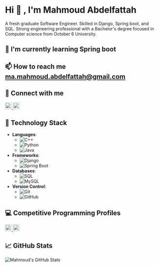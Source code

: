 # Hi 👋 , I'm Mahmoud Abdelfattah


A fresh graduate Software Engineer.
Skilled in Django, Spring boot, and SQL. Strong engineering professional
with a Bachelor's degree focused in Computer science from
October 6 University.


## 🌱 I'm currently learning Spring boot

## 📫 How to reach me ma.mahmoud.abdelfattah@gmail.com

## 👀 Connect with me
<a href="https://www.linkedin.com/in/mahmoud-a-fattah/" target="_blank">
  <img alt="Mahmoud's LinkedIn" width="22px" src="https://cdn.jsdelivr.net/npm/simple-icons@v3/icons/linkedin.svg" />
</a>
<a href="https://www.facebook.com/profile.php?id=100004163979509" target="_blank">
  <img alt="Mahmoud's Facebook" width="22px" src="https://cdn.jsdelivr.net/npm/simple-icons@v3/icons/facebook.svg" />
</a>

## 💼 Technology Stack 

- **Languages**: 
  - ![C++](https://img.shields.io/badge/-00599C?style=flat-square&logo=cplusplus&logoColor=white)
  - ![Python](https://img.shields.io/badge/-3776AB?style=flat-square&logo=python&logoColor=white)
  - ![Java](https://img.shields.io/badge/java-%23ED8B00.svg?style=flat-square&logo=java&logoColor=white)
- **Frameworks**:
  - ![Django](https://img.shields.io/badge/-092E20?style=flat-square&logo=django&logoColor=white)
  - ![Spring Boot](https://img.shields.io/badge/-6DB33F?style=flat-square&logo=spring&logoColor=white)
- **Databases**:
  - ![SQL](https://img.shields.io/badge/-4479A1?style=flat-square&logo=postgresql&logoColor=white)
  - ![MySQL](https://img.shields.io/badge/-4479A1?style=flat-square&logo=mysql&logoColor=white)
- **Version Control**:
  - ![Git](https://img.shields.io/badge/-F05032?style=flat-square&logo=git&logoColor=white)
  - ![GitHub](https://img.shields.io/badge/-181717?style=flat-square&logo=github&logoColor=white)



    
## 💻 Competitive Programming Profiles
<a href="https://codeforces.com/profile/_Te7a_" target="_blank">
  <img alt="Mahmoud's Codeforces" width="22px" src="https://upload.wikimedia.org/wikipedia/commons/b/b1/Codeforces_logo.svg" />
</a>
<a href="https://leetcode.com/te7aaaa/" target="_blank">
  <img alt="Mahmoud's LeetCode" width="22px" src="https://assets.leetcode.com/static_assets/public/webpack_bundles/images/logo-dark.e99485d9b.svg" />
</a>

## 📈 GitHub Stats

![Mahmoud's GitHub Stats](https://github-readme-stats.vercel.app/api?username=MahmoudAbdulfattah1&show_icons=true)
